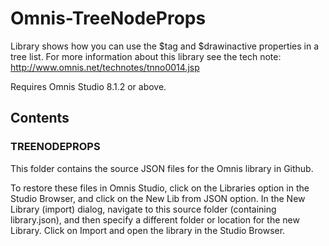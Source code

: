 # Omnis-TreeNodeProps
Library shows how you can use the $tag and $drawinactive properties in a tree list. For more information about this library see the tech note: http://www.omnis.net/technotes/tnno0014.jsp

Requires Omnis Studio 8.1.2 or above.

## Contents
### TREENODEPROPS
This folder contains the source JSON files for the Omnis library in Github. 

To restore these files in Omnis Studio, click on the Libraries option in the Studio Browser, and click on the New Lib from JSON option. In the New Library (import) dialog, navigate to this source folder (containing library.json), and then specify a different folder or location for the new Library. Click on Import and open the library in the Studio Browser. 

